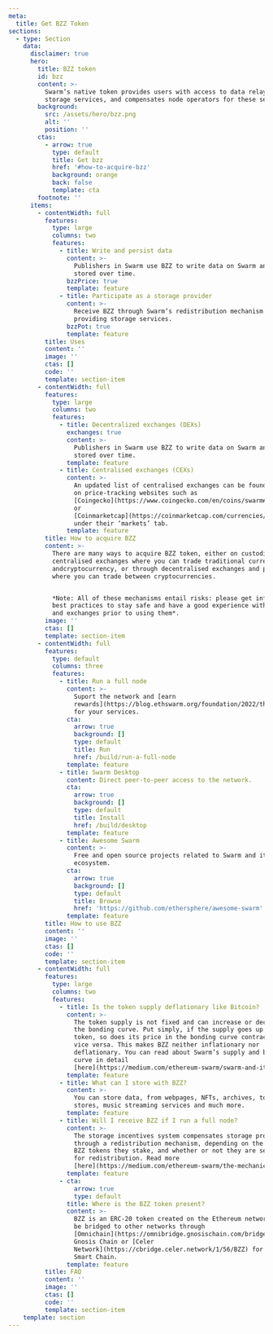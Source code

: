 ```yaml
---
meta:
  title: Get BZZ Token
sections:
  - type: Section
    data:
      disclaimer: true
      hero:
        title: BZZ token
        id: bzz
        content: >-
          Swarm’s native token provides users with access to data relay and
          storage services, and compensates node operators for these services.
        background:
          src: /assets/hero/bzz.png
          alt: ''
          position: ''
        ctas:
          - arrow: true
            type: default
            title: Get bzz
            href: '#how-to-acquire-bzz'
            background: orange
            back: false
            template: cta
        footnote: ''
      items:
        - contentWidth: full
          features:
            type: large
            columns: two
            features:
              - title: Write and persist data
                content: >-
                  Publishers in Swarm use BZZ to write data on Swarm and have it
                  stored over time.
                bzzPrice: true
                template: feature
              - title: Participate as a storage provider
                content: >-
                  Receive BZZ through Swarm’s redistribution mechanism for
                  providing storage services.
                bzzPot: true
                template: feature
          title: Uses
          content: ''
          image: ''
          ctas: []
          code: ''
          template: section-item
        - contentWidth: full
          features:
            type: large
            columns: two
            features:
              - title: Decentralized exchanges (DEXs)
                exchanges: true
                content: >-
                  Publishers in Swarm use BZZ to write data on Swarm and have it
                  stored over time.
                template: feature
              - title: Centralised exchanges (CEXs)
                content: >-
                  An updated list of centralised exchanges can be found listed
                  on price-tracking websites such as
                  [Coingecko](https://www.coingecko.com/en/coins/swarm#markets)
                  or
                  [Coinmarketcap](https://coinmarketcap.com/currencies/ethereum-swarm/markets/)
                  under their ‘markets’ tab.
                template: feature
          title: How to acquire BZZ
          content: >-
            There are many ways to acquire BZZ token, either on custodial
            centralised exchanges where you can trade traditional currencies
            andcryptocurrency, or through decentralised exchanges and protocols
            where you can trade between cryptocurrencies.


            *Note: All of these mechanisms entail risks: please get informed on
            best practices to stay safe and have a good experience with tokens
            and exchanges prior to using them*.
          image: ''
          ctas: []
          template: section-item
        - contentWidth: full
          features:
            type: default
            columns: three
            features:
              - title: Run a full node
                content: >-
                  Suport the network and [earn
                  rewards](https://blog.ethswarm.org/foundation/2022/the-mechanics-of-swarm-networks-storage-incentives/)
                  for your services.
                cta:
                  arrow: true
                  background: []
                  type: default
                  title: Run
                  href: /build/run-a-full-node
                template: feature
              - title: Swarm Desktop
                content: Direct peer-to-peer access to the network.
                cta:
                  arrow: true
                  background: []
                  type: default
                  title: Install
                  href: /build/desktop
                template: feature
              - title: Awesome Swarm
                content: >-
                  Free and open source projects related to Swarm and its
                  ecosystem.
                cta:
                  arrow: true
                  background: []
                  type: default
                  title: Browse
                  href: 'https://github.com/ethersphere/awesome-swarm'
                template: feature
          title: How to use BZZ
          content: ''
          image: ''
          ctas: []
          code: ''
          template: section-item
        - contentWidth: full
          features:
            type: large
            columns: two
            features:
              - title: Is the token supply deflationary like Bitcoin?
                content: >-
                  The token supply is not fixed and can increase or decrease via
                  the bonding curve. Put simply, if the supply goes up by one
                  token, so does its price in the bonding curve contract, and
                  vice versa. This makes BZZ neither inflationary nor
                  deflationary. You can read about Swarm’s supply and bonding
                  curve in detail
                  [here](https://medium.com/ethereum-swarm/swarm-and-its-bzzaar-bonding-curve-ac2fa9889914).
                template: feature
              - title: What can I store with BZZ?
                content: >-
                  You can store data, from webpages, NFTs, archives, to data
                  stores, music streaming services and much more.
                template: feature
              - title: Will I receive BZZ if I run a full node?
                content: >-
                  The storage incentives system compensates storage providers
                  through a redistribution mechanism, depending on the amount of
                  BZZ tokens they stake, and whether or not they are selected
                  for redistribution. Read more
                  [here](https://medium.com/ethereum-swarm/the-mechanics-of-swarm-networks-storage-incentives-3bf68bf64ceb).
                template: feature
              - cta:
                  arrow: true
                  type: default
                title: Where is the BZZ token present?
                content: >-
                  BZZ is an ERC-20 token created on the Ethereum network and can
                  be bridged to other networks through
                  [Omnichain](https://omnibridge.gnosischain.com/bridge) for
                  Gnosis Chain or [Celer
                  Network](https://cbridge.celer.network/1/56/BZZ) for Binance
                  Smart Chain.
                template: feature
          title: FAQ
          content: ''
          image: ''
          ctas: []
          code: ''
          template: section-item
    template: section
---
```


